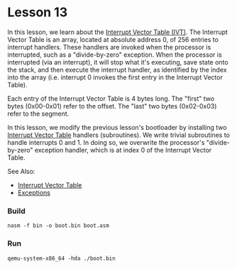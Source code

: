 # Lesson 13

In this lesson, we learn about the [Interrupt Vector Table (IVT)](https://wiki.osdev.org/Interrupt_Vector_Table). The Interrupt Vector Table is an array, located at absolute address 0, of 256 entries to interrupt handlers. These handlers are invoked when the processor is interrupted, such as a "divide-by-zero" exception. When the processor is interrupted (via an interrupt), it will stop what it's executing, save state onto the stack, and then execute the interrupt handler, as identified by the index into the array (i.e. interrupt 0 invokes the first entry in the Interrupt Vector Table).

Each entry of the Interrupt Vector Table is 4 bytes long. The "first" two bytes (0x00-0x01) refer to the offset. The "last" two bytes (0x02-0x03) refer to the segment.

In this lesson, we modify the previous lesson's bootloader by installing two [Interrupt Vector Table](https://wiki.osdev.org/Interrupt_Vector_Table) handlers (subroutines). We write trivial subroutines to handle interrupts 0 and 1. In doing so, we overwrite the processor's "divide-by-zero" exception handler, which is at index 0 of the Interrupt Vector Table.

See Also:
- [Interrupt Vector Table](https://wiki.osdev.org/Interrupt_Vector_Table)
- [Exceptions](https://wiki.osdev.org/Exceptions)

### Build

```shell
nasm -f bin -o boot.bin boot.asm
```

### Run

```shell
qemu-system-x86_64 -hda ./boot.bin
```
